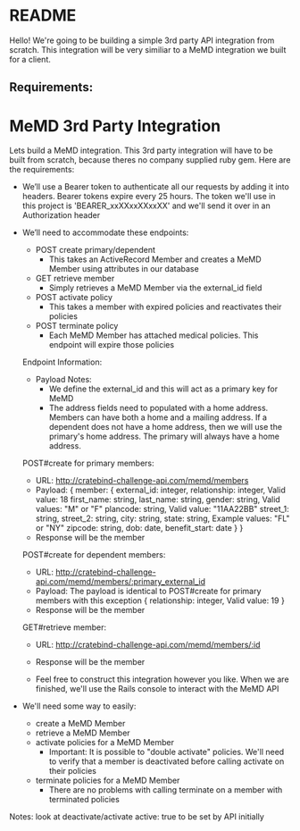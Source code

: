# README

Hello! We're going to be building a simple 3rd party API integration from scratch. This integration will be very similiar to a MeMD integration we built for a client. 

Requirements:
  - 
# MeMD 3rd Party Integration

Lets build a MeMD integration. This 3rd party integration will have to be built from scratch, because theres no company supplied ruby gem. Here are the requirements:

- We’ll use a Bearer token to authenticate all our requests by adding it into headers. Bearer tokens expire every 25 hours. The token we'll use in this project is 'BEARER_xxXXxxXXxxXX' and we'll send it over in an Authorization header
  
- We’ll need to accommodate these endpoints:
  - POST create primary/dependent
      - This takes an ActiveRecord Member and creates a MeMD Member using attributes in our database
  - GET retrieve member
      - Simply retrieves a MeMD Member via the external_id field
  - POST activate policy
      - This takes a member with expired policies and reactivates their policies
  - POST terminate policy
      - Each MeMD Member has attached medical policies. This endpoint will expire those policies


  Endpoint Information:
    - Payload Notes:
      - We define the external_id and this will act as a primary key for MeMD
      - The address fields need to populated with a home address. Members can have both a home and a mailing address. If a dependent does not have a home address, then we will use the primary's home address. The primary will always have a home address.

  POST#create for primary members:
    - URL: http://cratebind-challenge-api.com/memd/members
    - Payload: 
        {
          member: { 
            external_id:    integer,
            relationship:   integer,    Valid value:    18
            first_name:     string,
            last_name:      string,
            gender:         string,     Valid values:   "M" or "F"
            plancode:       string,     Valid value:    "11AA22BB"
            street_1:       string,
            street_2:       string,
            city:           string,
            state:          string,     Example values: "FL" or "NY"
            zipcode:        string,
            dob:            date,
            benefit_start:  date
          }
        }
    - Response will be the member


  POST#create for dependent members:
    - URL: http://cratebind-challenge-api.com/memd/members/:primary_external_id
    - Payload: The payload is identical to POST#create for primary members with this exception
        {
          relationship:   integer,    Valid value:    19
        }
    - Response will be the member


  GET#retrieve member:
    - URL: http://cratebind-challenge-api.com/memd/members/:id
    - Response will be the member


  - Feel free to construct this integration however you like. When we are finished,
    we'll use the Rails console to interact with the MeMD API


- We'll need some way to easily:
    - create a MeMD Member
    - retrieve a MeMD Member
    - activate policies for a MeMD Member
      - Important: It is possible to "double activate" policies. We'll need to verify that a member
        is deactivated before calling activate on their policies
    - terminate policies for a MeMD Member
      - There are no problems with calling terminate on a member with terminated policies




Notes:
  look at deactivate/activate
  active: true to be set by API initially



























































































